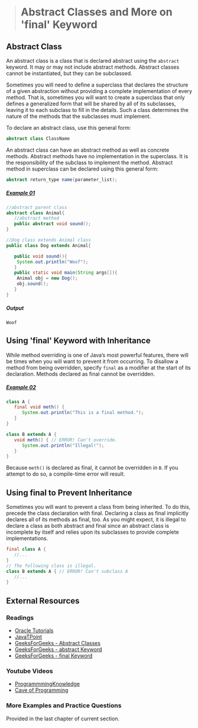 ># Abstract Classes and More on 'final' Keyword

## Abstract Class

An abstract class is a class that is declared abstract using the `abstract` keyword. It may or may not include abstract methods. Abstract classes cannot be instantiated, but they can be subclassed.

Sometimes you will need to define a superclass that declares the structure of a given abstraction without providing a complete implementation of every method. That is, sometimes you will want to create a superclass that only defines a generalized form that will be shared by all of its subclasses, leaving it to each subclass to fill in the details. Such a class determines the nature of the methods that the subclasses must implement.

To declare an abstract class, use this general form:

```java
abstract class ClassName
```

An abstract class can have an abstract method as well as concrete methods. Abstract methods have no implementation in the superclass. It is the responsibility of the subclass to implement the method. Abstract method in superclass can be declared using this general form:

```java
abstract return_type name(parameter_list);
```

##### [Example 01](../20-Examples/10-Inheritance/05-Abstract-Classes-and-More-on-final-Keyword/Example-01/)

```java
//abstract parent class
abstract class Animal{
   //abstract method
   public abstract void sound();
}
```

```java
//Dog class extends Animal class
public class Dog extends Animal{

   public void sound(){
	System.out.println("Woof");
   }
   public static void main(String args[]){
	Animal obj = new Dog();
	obj.sound();
   }
}
```

##### Output

    Woof


## Using 'final' Keyword with Inheritance

While method overriding is one of Java’s most powerful features, there will be times when you will want to prevent it from occurring. To disallow a method from being overridden, specify `final` as a modifier at the start of its declaration. Methods declared as final cannot be overridden.

##### [Example 02](../20-Examples/10-Inheritance/05-Abstract-Classes-and-More-on-final-Keyword/Example-02/)

```java
class A {
   final void meth() {
      System.out.println("This is a final method.");
   }
}
```

```java
class B extends A {
   void meth() { // ERROR! Can't override.
      System.out.println("Illegal!");
   }
}
```

Because `meth()` is declared as final, it cannot be overridden in `B`. If you attempt to do so, a compile-time error will result.

## Using final to Prevent Inheritance

Sometimes you will want to prevent a class from being inherited. To do this, precede the class declaration with final. Declaring a class as final implicitly declares all of its methods as final, too. As you might expect, it is illegal to declare a class as both abstract and final since an abstract class is incomplete by itself and relies upon its subclasses to provide complete implementations.

```java
final class A {
   //...
}
// The following class is illegal.
class B extends A { // ERROR! Can't subclass A
   //...
}
```

## External Resources

### Readings

* [Oracle Tutorials](https://docs.oracle.com/javase/tutorial/java/IandI/abstract.html)
* [JavaTPoint](https://www.javatpoint.com/abstract-class-in-java)
* [GeeksForGeeks - Abstract Classes](https://www.geeksforgeeks.org/abstract-classes-in-java/)
* [GeeksForGeeks - abstract Keyword](https://www.geeksforgeeks.org/abstract-keyword-in-java/?ref=rp)
* [GeeksForGeeks - final Keyword](https://www.geeksforgeeks.org/final-keyword-java/?ref=rp)

### Youtube Videos

* [ProgrammmingKnowledge](https://www.youtube.com/watch?v=vcN_mXHPXVA&list=PLS1QulWo1RIbfTjQvTdj8Y6yyq4R7g-Al&index=28)
* [Cave of Programming](https://www.youtube.com/watch?v=CUC522qMGe8&list=PL9DF6E4B45C36D411&index=38)

### More Examples and Practice Questions

Provided in the last chapter of current section.